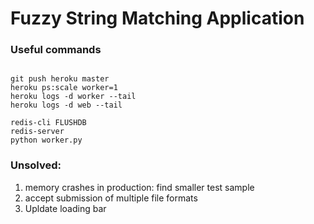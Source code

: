 # Fuzzy String Matching Application


### Useful commands
```

git push heroku master
heroku ps:scale worker=1
heroku logs -d worker --tail
heroku logs -d web --tail

redis-cli FLUSHDB
redis-server
python worker.py

```


### Unsolved:
1. memory crashes in production: find smaller test sample
2. accept submission of multiple file formats
3. Upldate loading bar